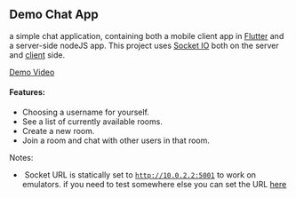 ## Demo Chat App

a simple chat application, containing both a mobile client app in [Flutter](https://github.com/flutter/flutter) and a server-side nodeJS app. This project uses [Socket IO](https://socket.io/) both on the server and [client](https://pub.dev/packages/socket_io_client) side.

[Demo Video](https://github.com/emadghasempour/demo_chat_app/blob/main/demo_video/chat_app_demo.mov)

#### Features:

*   Choosing a username for yourself.
*   See a list of currently available rooms.
*   Create a new room.
*   Join a room and chat with other users in that room.

Notes:

*    Socket URL is statically set to [`http://10.0.2.2:5001`](http://10.0.2.2:5001) to work on emulators. if you need to test somewhere else you can set the URL [here](https://github.com/emadghasempour/demo_chat_app/blob/e365a866e1a42579eea141d0434bd6b1e2a118ac/chat_app_mobile/lib/core/services/chat_service/chat_service.dart#L63)